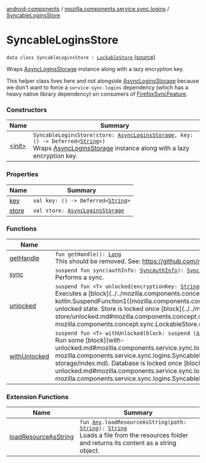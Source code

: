 [android-components](../../index.md) / [mozilla.components.service.sync.logins](../index.md) / [SyncableLoginsStore](./index.md)

# SyncableLoginsStore

`data class SyncableLoginsStore : `[`LockableStore`](../../mozilla.components.concept.sync/-lockable-store/index.md) [(source)](https://github.com/mozilla-mobile/android-components/blob/master/components/service/sync-logins/src/main/java/mozilla/components/service/sync/logins/AsyncLoginsStorage.kt#L397)

Wraps [AsyncLoginsStorage](../-async-logins-storage/index.md) instance along with a lazy encryption key.

This helper class lives here and not alongside [AsyncLoginsStorage](../-async-logins-storage/index.md) because we don't want to
force a `service-sync-logins` dependency (which has a heavy native library dependency) on
consumers of [FirefoxSyncFeature](#).

### Constructors

| Name | Summary |
|---|---|
| [&lt;init&gt;](-init-.md) | `SyncableLoginsStore(store: `[`AsyncLoginsStorage`](../-async-logins-storage/index.md)`, key: () -> Deferred<`[`String`](https://kotlinlang.org/api/latest/jvm/stdlib/kotlin/-string/index.html)`>)`<br>Wraps [AsyncLoginsStorage](../-async-logins-storage/index.md) instance along with a lazy encryption key. |

### Properties

| Name | Summary |
|---|---|
| [key](key.md) | `val key: () -> Deferred<`[`String`](https://kotlinlang.org/api/latest/jvm/stdlib/kotlin/-string/index.html)`>` |
| [store](store.md) | `val store: `[`AsyncLoginsStorage`](../-async-logins-storage/index.md) |

### Functions

| Name | Summary |
|---|---|
| [getHandle](get-handle.md) | `fun getHandle(): `[`Long`](https://kotlinlang.org/api/latest/jvm/stdlib/kotlin/-long/index.html)<br>This should be removed. See: https://github.com/mozilla/application-services/issues/1877 |
| [sync](sync.md) | `suspend fun sync(authInfo: `[`SyncAuthInfo`](../../mozilla.components.concept.sync/-sync-auth-info/index.md)`): `[`SyncStatus`](../../mozilla.components.concept.sync/-sync-status/index.md)<br>Performs a sync. |
| [unlocked](unlocked.md) | `suspend fun <T> unlocked(encryptionKey: `[`String`](https://kotlinlang.org/api/latest/jvm/stdlib/kotlin/-string/index.html)`, block: suspend (store: `[`LockableStore`](../../mozilla.components.concept.sync/-lockable-store/index.md)`) -> `[`T`](unlocked.md#T)`): `[`T`](unlocked.md#T)<br>Executes a [block](../../mozilla.components.concept.sync/-lockable-store/unlocked.md#mozilla.components.concept.sync.LockableStore$unlocked(kotlin.String, kotlin.SuspendFunction1((mozilla.components.concept.sync.LockableStore, mozilla.components.concept.sync.LockableStore.unlocked.T)))/block) while keeping the store in an unlocked state. Store is locked once [block](../../mozilla.components.concept.sync/-lockable-store/unlocked.md#mozilla.components.concept.sync.LockableStore$unlocked(kotlin.String, kotlin.SuspendFunction1((mozilla.components.concept.sync.LockableStore, mozilla.components.concept.sync.LockableStore.unlocked.T)))/block) is finished. |
| [withUnlocked](with-unlocked.md) | `suspend fun <T> withUnlocked(block: suspend (`[`AsyncLoginsStorage`](../-async-logins-storage/index.md)`) -> `[`T`](with-unlocked.md#T)`): `[`T`](with-unlocked.md#T)<br>Run some [block](with-unlocked.md#mozilla.components.service.sync.logins.SyncableLoginsStore$withUnlocked(kotlin.SuspendFunction1((mozilla.components.service.sync.logins.AsyncLoginsStorage, mozilla.components.service.sync.logins.SyncableLoginsStore.withUnlocked.T)))/block) which operates over an unlocked instance of [AsyncLoginsStorage](../-async-logins-storage/index.md). Database is locked once [block](with-unlocked.md#mozilla.components.service.sync.logins.SyncableLoginsStore$withUnlocked(kotlin.SuspendFunction1((mozilla.components.service.sync.logins.AsyncLoginsStorage, mozilla.components.service.sync.logins.SyncableLoginsStore.withUnlocked.T)))/block) is done. |

### Extension Functions

| Name | Summary |
|---|---|
| [loadResourceAsString](../../mozilla.components.support.test.file/kotlin.-any/load-resource-as-string.md) | `fun `[`Any`](https://kotlinlang.org/api/latest/jvm/stdlib/kotlin/-any/index.html)`.loadResourceAsString(path: `[`String`](https://kotlinlang.org/api/latest/jvm/stdlib/kotlin/-string/index.html)`): `[`String`](https://kotlinlang.org/api/latest/jvm/stdlib/kotlin/-string/index.html)<br>Loads a file from the resources folder and returns its content as a string object. |
